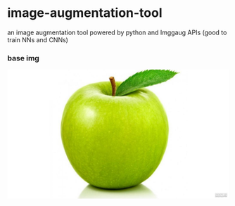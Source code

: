 # image-augmentation-tool
an image augmentation tool powered by python and Imggaug APIs (good to train NNs and CNNs)

### base img

![genetic-algoritm](https://github.com/SAhmadrezaAnaami/image-augmentation-tool/blob/main/Data/0.jpg?raw=true)
